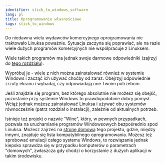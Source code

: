 ```yaml
---
identifier: stick_to_windows_software
lang: pl
title: Oprogramowanie własnościowe
tags: stick_to_windows
---
```


Do niedawna wielu wydawców komercyjnego oprogramowania nie traktowało Linuksa
poważnie. Sytuacja zaczyna się poprawiać, ale na razie wiele dużych programów
komercyjnych nie współpracuje z Linuksem.

Wiele takich programów ma jednak swoje darmowe odpowiedniki (zajrzyj do
<a href="/items/warez">tego rozdziału</a>).

Wypróbuj je - wiele z nich można zainstalować również w systemie Windows
i zacząć ich używać choćby od zaraz. Obejrzyj odpowiednie zrzuty ekranu i wybadaj,
czy odpowiadają one Twoim potrzebom.

Jeśli znajdzie się program, bez którego absolutnie nie możesz się obejść,
pozostanie przy systemie Windows to prawdopodobnie dobry pomysł. Wciąż jednak możesz
zainstalować Linuksa i używać obu systemów równocześnie (patrz rozdział o instalacji),
zależnie od aktualnych potrzeb.

Istnieje też projekt o nazwie "Wine", który, w pewnych przypadkach, pozwala na
uruchamianie programów Windowsowych bezpośrednio spod Linuksa. Możesz zajrzeć na
<a href="http://www.winehq.org">stronę domową</a> tego projektu, gdzie, między innymi,
znajduje się lista kompatybilnego oprogramowania. Możesz też sprobować emulacji
całego systemu Windows, to rozwiązanie jednak kiepsko sprawdza się w przypadku
komputerów o parametrach "domowych", zwłaszcza gdy chodzi o korzystanie z dużych
aplikacji w takim środowisku.

